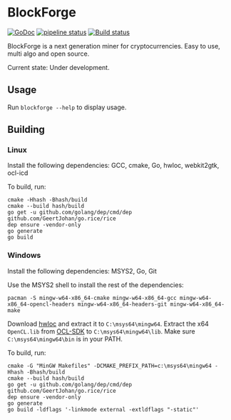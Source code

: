 # BlockForge

[![GoDoc](https://godoc.org/gitlab.com/blockforge/blockforge?status.svg)](https://godoc.org/gitlab.com/blockforge/blockforge)
[![pipeline status](https://gitlab.com/blockforge/blockforge/badges/master/pipeline.svg)](https://gitlab.com/blockforge/blockforge/commits/master)
[![Build status](https://ci.appveyor.com/api/projects/status/6bl4w08cpa6163kx?svg=true)](https://ci.appveyor.com/project/JakobGillich/blockforge)

 BlockForge is a next generation miner for cryptocurrencies.
 Easy to use, multi algo and open source.

Current state: Under development.

## Usage

Run `blockforge --help` to display usage.

## Building


### Linux

Install the following dependencies: GCC, cmake, Go, hwloc, webkit2gtk, ocl-icd

To build, run:

```
cmake -Hhash -Bhash/build
cmake --build hash/build
go get -u github.com/golang/dep/cmd/dep github.com/GeertJohan/go.rice/rice
dep ensure -vendor-only
go generate
go build
```

### Windows

Install the following dependencies: MSYS2, Go, Git

Use the MSYS2 shell to install the rest of the dependencies:

```
pacman -S mingw-w64-x86_64-cmake mingw-w64-x86_64-gcc mingw-w64-x86_64-opencl-headers mingw-w64-x86_64-headers-git mingw-w64-x86_64-make
```

Download [hwloc](https://www.open-mpi.org/software/hwloc/v1.11/) and extract it to `C:\msys64\mingw64`.
Extract the x64 `OpenCL.lib` from [OCL-SDK](https://github.com/GPUOpen-LibrariesAndSDKs/OCL-SDK/releases) to `C:\msys64\mingw64\lib`.
Make sure `C:\msys64\mingw64\bin` is in your PATH.

To build, run:

```
cmake -G "MinGW Makefiles" -DCMAKE_PREFIX_PATH=c:\msys64\mingw64 -Hhash -Bhash/build
cmake --build hash/build
go get -u github.com/golang/dep/cmd/dep github.com/GeertJohan/go.rice/rice
dep ensure -vendor-only
go generate
go build -ldflags '-linkmode external -extldflags "-static"'
```
